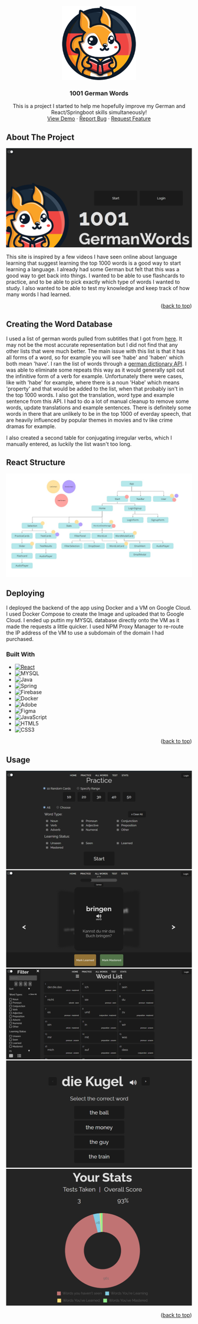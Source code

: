 
<a id="readme-top"></a>

<!-- PROJECT LOGO -->
<br />
<div align="center">
  <a href="https://github.com/othneildrew/Best-README-Template">
    <img src="/images/logo.png" alt="Logo" width="200" height="200">
  </a>

  <h3 align="center">1001 German Words</h3>

  <p align="center">
    This is a project I started to help me hopefully improve my German and React/Springboot skills simultaneously!
    <br />
    <a href="https://1001germanwords.com">View Demo</a>
    ·
    <a href="https://github.com/siobhanhardt/GermanFlashcardApp/issues/new?assignees=&labels=bug&projects=&template=bug_report.md">Report Bug</a>
    ·
    <a href="https://github.com/siobhanhardt/GermanFlashcardApp/issues/new?assignees=&labels=enhancement&projects=&template=feature_request.md">Request Feature</a>
  </p>
</div>

<!-- ABOUT THE PROJECT -->
## About The Project

![Product Name Screen Shot][product-screenshot]

This site is inspired by a few videos I have seen online about language learning that suggest learning the top 1000 words is a good way to start learning a language. I already had some German but felt that this was a good way to get back into things. I wanted to be able to use flashcards to practice, and to be able to pick exactly which type of words I wanted to study. I also wanted to be able to test my knowledge and keep track of how many words I had learned.

<p align="right">(<a href="#readme-top">back to top</a>)</p>

## Creating the Word Database
I used a list of german words pulled from subtitles that I got from [here](https://en.wiktionary.org/wiki/Wiktionary:Frequency_lists/German_subtitles_1000). It may not be the most accurate representation but I did not find that any other lists that were much better. The main issue with this list is that it has all forms of a word, so for example you will see 'habe' and 'haben' which both mean 'have'. I ran the list of words through a [german dictionary API](https://en.pons.com/p/online-dictionary/developers/api).
I was able to eliminate some repeats this way as it would generally spit out the infinitive form of a verb for example. Unfortunately there were cases, like with 'habe' for example, where there is a noun 'Habe' which means 'property' and that would be added to the list, when that probably isn't in the top 1000 words. I also got the translation, word type and example sentence from this API. I had to do a lot of manual cleanup to remove some words, update translations and example sentences. There is definitely some words in there that are unlikely to be in the top 1000 of everday speech, that are heavily influenced by popular themes in movies and tv like crime dramas for example.

I also created a second table for conjugating irregular verbs, which I manually entered, as luckily the list wasn't too long.
## React Structure
![Structure](images/reacttree.jpg)
## Deploying

I deployed the backend of the app using Docker and a VM on Google Cloud. I used Docker Compose to create the Image and uploaded that to Google Cloud. I ended up puttin my MYSQL database directly onto the VM as it made the requests a little quicker. I used NPM Proxy Manager to re-route the IP address of the VM to use a subdomain of the domain I had purchased.

### Built With

* [![React][React.js]][React-url]
* ![MYSQL](https://img.shields.io/badge/MySQL-005C84?style=for-the-badge&logo=mysql&logoColor=white)
* ![Java](https://img.shields.io/badge/java-%23ED8B00.svg?style=for-the-badge&logo=openjdk&logoColor=white)
* ![Spring](https://img.shields.io/badge/spring-%236DB33F.svg?style=for-the-badge&logo=spring&logoColor=white)
* ![Firebase](https://img.shields.io/badge/firebase-ffca28?style=for-the-badge&logo=firebase&logoColor=black)
* ![Docker](https://img.shields.io/badge/docker-%230db7ed.svg?style=for-the-badge&logo=docker&logoColor=white)
* ![Adobe](https://img.shields.io/badge/adobe-%23FF0000.svg?style=for-the-badge&logo=adobe&logoColor=white)
* ![Figma](https://img.shields.io/badge/figma-%23F24E1E.svg?style=for-the-badge&logo=figma&logoColor=white)
* ![JavaScript](https://img.shields.io/badge/javascript-%23323330.svg?style=for-the-badge&logo=javascript&logoColor=%23F7DF1E)
* ![HTML5](https://img.shields.io/badge/html5-%23E34F26.svg?style=for-the-badge&logo=html5&logoColor=white)
* ![CSS3](https://img.shields.io/badge/css3-%231572B6.svg?style=for-the-badge&logo=css3&logoColor=white)


<p align="right">(<a href="#readme-top">back to top</a>)</p>

<!-- USAGE EXAMPLES -->
## Usage

![Selection](images/practice.png)
![Flashcards](images/flashcards.png)
![WordList](images/wordlist.png)
![Test](images/test.png)
![Stats](images/stats.png)
<p align="right">(<a href="#readme-top">back to top</a>)</p>


<!-- MARKDOWN LINKS & IMAGES -->
<!-- https://www.markdownguide.org/basic-syntax/#reference-style-links -->
[contributors-shield]: https://img.shields.io/github/contributors/othneildrew/Best-README-Template.svg?style=for-the-badge
[contributors-url]: https://github.com/othneildrew/Best-README-Template/graphs/contributors
[forks-shield]: https://img.shields.io/github/forks/othneildrew/Best-README-Template.svg?style=for-the-badge
[forks-url]: https://github.com/othneildrew/Best-README-Template/network/members
[stars-shield]: https://img.shields.io/github/stars/othneildrew/Best-README-Template.svg?style=for-the-badge
[stars-url]: https://github.com/othneildrew/Best-README-Template/stargazers
[issues-shield]: https://img.shields.io/github/issues/othneildrew/Best-README-Template.svg?style=for-the-badge
[issues-url]: https://github.com/othneildrew/Best-README-Template/issues
[license-shield]: https://img.shields.io/github/license/othneildrew/Best-README-Template.svg?style=for-the-badge
[license-url]: https://github.com/othneildrew/Best-README-Template/blob/master/LICENSE.txt
[linkedin-shield]: https://img.shields.io/badge/-LinkedIn-black.svg?style=for-the-badge&logo=linkedin&colorB=555
[linkedin-url]: https://linkedin.com/in/othneildrew
[product-screenshot]: images/home.png
[Next.js]: https://img.shields.io/badge/next.js-000000?style=for-the-badge&logo=nextdotjs&logoColor=white
[Next-url]: https://nextjs.org/
[React.js]: https://img.shields.io/badge/React-20232A?style=for-the-badge&logo=react&logoColor=61DAFB
[React-url]: https://reactjs.org/
[Vue.js]: https://img.shields.io/badge/Vue.js-35495E?style=for-the-badge&logo=vuedotjs&logoColor=4FC08D
[Vue-url]: https://vuejs.org/
[Angular.io]: https://img.shields.io/badge/Angular-DD0031?style=for-the-badge&logo=angular&logoColor=white
[Angular-url]: https://angular.io/
[Svelte.dev]: https://img.shields.io/badge/Svelte-4A4A55?style=for-the-badge&logo=svelte&logoColor=FF3E00
[Svelte-url]: https://svelte.dev/
[Laravel.com]: https://img.shields.io/badge/Laravel-FF2D20?style=for-the-badge&logo=laravel&logoColor=white
[Laravel-url]: https://laravel.com
[Bootstrap.com]: https://img.shields.io/badge/Bootstrap-563D7C?style=for-the-badge&logo=bootstrap&logoColor=white
[Bootstrap-url]: https://getbootstrap.com
[JQuery.com]: https://img.shields.io/badge/jQuery-0769AD?style=for-the-badge&logo=jquery&logoColor=white
[JQuery-url]: https://jquery.com 
